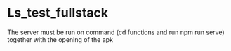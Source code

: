 # Ls_test_fullstack
The server must be run on command (cd functions and run npm run serve) together with the opening of the apk